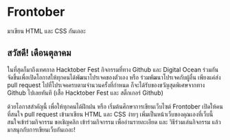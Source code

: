 # Frontober
มาเขียน HTML และ CSS กันเถอะ

## สวัสดี! เดือนตุลาคม
ในที่สุดก็มาถึงเทศกาล Hacktober Fest กิจกรรมที่ทาง Github และ Digital Ocean ร่วมกันจัดขึ้นเพื่อเปิดโอกาสให้ทุกคนได้พัฒนาโปรเจคของตัวเอง หรือ ร่วมพัฒนาโปรเจคกับผู้อื่น เพียงแค่ส่ง pull request ไปที่โปรเจคครบตามจำนวนครั้งที่กำหนด ก็จะได้รับของขวัญสุดพิเศษจากทาง Github ไปเลยทันที (เสื้อ Hacktober Fest และ สติ๊กเกอร์ Github)

ด้วยโอกาสสำคัญนี้ เพื่อให้ทุกคนได้ฝึกฝน หรือ เริ่มต้นศึกษาการเขียนเว็บไซต์ Frontober เปิดให้คนที่สนใจ pull request เข้ามาเขียน HTML และ CSS ง่ายๆ เพิ่มเป็นหน้าเว็บของคุณเองที่เว็บนี้ สนใจเข้าร่วมกิจกรรม ขอเชิญคลิก เข้าร่วมกิจกรรม เพื่ออ่านรายละเอียด และ วิธีร่วมเล่นกิจกรรม แล้วมาสนุกกับการเขียนเว็บกันเถอะ!
